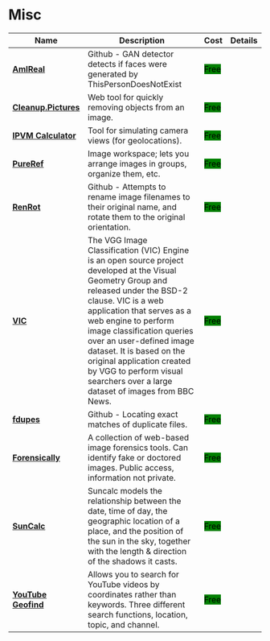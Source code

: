 # Misc

| Name | Description | Cost | Details |
| --- | --- | --- | --- |
| [**AmIReal**](https://seintpl.github.io/AmIReal/) | Github - GAN detector detects if faces were generated by ThisPersonDoesNotExist | <mark style="background-color:green;">Free</mark> |  |
| [**Cleanup.Pictures**](https://cleanup.pictures/) | Web tool for quickly removing objects from an image. | <mark style="background-color:green;">Free</mark> |  |
| [**IPVM Calculator**](https://calculator.ipvm.com/) | Tool for simulating camera views (for geolocations). | <mark style="background-color:green;">Free</mark> |  |
| [**PureRef**](https://www.pureref.com/index.php) | Image workspace; lets you arrange images in groups, organize them, etc. | <mark style="background-color:green;">Free</mark> |  |
| [**RenRot**](https://github.com/andy-shev/RenRot) | Github - Attempts to rename image filenames to their original name, and rotate them to the original orientation. | <mark style="background-color:green;">Free</mark> |  |
| [**VIC**](http://www.robots.ox.ac.uk/~vgg/software/vic/) | The VGG Image Classification (VIC) Engine is an open source project developed at the Visual Geometry Group and released under the BSD-2 clause. VIC is a web application that serves as a web engine to perform image classification queries over an user-defined image dataset. It is based on the original application created by VGG to perform visual searchers over a large dataset of images from BBC News. | <mark style="background-color:green;">Free</mark> |  |
| [**fdupes**](https://github.com/adrianlopezroche/fdupes) | Github - Locating exact matches of duplicate files. | <mark style="background-color:green;">Free</mark> |  |
| [**Forensically**](https://29a.ch/photo-forensics/#forensic-magnifier) | A collection of web-based image forensics tools. Can identify fake or doctored images. Public access, information not private. | <mark style="background-color:green;">Free</mark> |  |
| [**SunCalc**](https://www.suncalc.org) | Suncalc models the relationship between the date, time of day, the geographic location of a place, and the position of the sun in the sky, together with the length & direction of the shadows it casts. | <mark style="background-color:green;">Free</mark> |  |
| [**YouTube Geofind**](https://mattw.io/youtube-geofind/location) | Allows you to search for YouTube videos by coordinates rather than keywords. Three different search functions, location, topic, and channel. | <mark style="background-color:green;">Free</mark> |  |